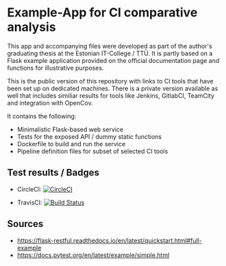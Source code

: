# Example-App for CI comparative analysis

This app and accompanying files were developed as part of the author's graduating thesis at the Estonian IT-College / TTÜ. 
It is partly based on a Flask example application provided on the official documentation page and functions for illustrative purposes.

This is the public version of this repository with links to CI tools that have been set up on dedicated machines. 
There is a private version available as well that includes similiar results for tools like Jenkins, GitlabCI, TeamCity and integration with OpenCov.

It contains the following:

* Minimalistic Flask-based web service
* Tests for the exposed API / dummy static functions
* Dockerfile to build and run the service
* Pipeline definition files for subset of selected CI tools


## Test results / Badges

* CircleCI: [![CircleCI](https://circleci.com/gh/Korving-F/thesis-cicd-examples/tree/master.svg?style=svg)](https://circleci.com/gh/Korving-F/thesis-cicd-examples/tree/master)

* TravisCI: [![Build Status](https://travis-ci.org/Korving-F/thesis-cicd-examples.svg?branch=master)](https://travis-ci.org/Korving-F/thesis-cicd-examples)

## Sources
* https://flask-restful.readthedocs.io/en/latest/quickstart.html#full-example
* https://docs.pytest.org/en/latest/example/simple.html
